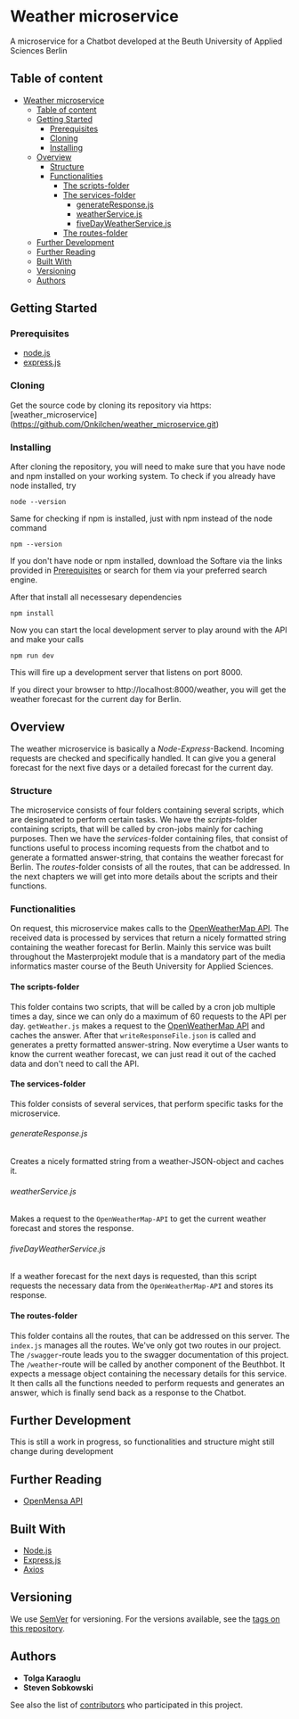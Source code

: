 # Weather microservice

A microservice for a Chatbot developed at the Beuth University of Applied Sciences Berlin

## Table of content

- [Weather microservice](#weather-microservice)
  - [Table of content](#table-of-content)
  - [Getting Started](#getting-started)
    - [Prerequisites](#prerequisites)
    - [Cloning](#cloning)
    - [Installing](#installing)
  - [Overview](#overview)
    - [Structure](#structure)
    - [Functionalities](#functionalities)
      - [The scripts-folder](#the-scripts-folder)
      - [The services-folder](#the-services-folder)
          - [generateResponse.js](#generateresponsejs)
          - [weatherService.js](#weatherservicejs)
          - [fiveDayWeatherService.js](#fivedayweatherservicejs)
      - [The routes-folder](#the-routes-folder)
  - [Further Development](#further-development)
  - [Further Reading](#further-reading)
  - [Built With](#built-with)
  - [Versioning](#versioning)
  - [Authors](#authors)

## Getting Started

### Prerequisites

- [node.js](https://nodejs.org/en/)
- [express.js](https://expressjs.com/)

### Cloning

Get the source code by cloning its repository via https: [weather_microservice] (https://github.com/Onkilchen/weather_microservice.git)


### Installing

After cloning the repository, you will need to make sure that you have node and npm installed on your working system. To check if you already have node installed, try

`node --version`

Same for checking if npm is installed, just with npm instead of the node command

`npm --version`

If you don't have node or npm installed, download the Softare via the links provided in [Prerequisites](#prerequisites) or search for them via your preferred search engine.

After that install all necessesary dependencies

`npm install`

Now you can start the local development server to play around with the API and make your calls

`npm run dev`

This will fire up a development server that listens on port 8000.

If you direct your browser to http://localhost:8000/weather, you will get the weather forecast for the current day for Berlin.

## Overview

The weather microservice is basically a _Node_-_Express_-Backend. Incoming requests are checked and specifically handled. It can give you a general forecast for the next five days or a detailed forecast for the current day.

### Structure

The microservice consists of four folders containing several scripts, which are designated to perform certain tasks. We have the *scripts*-folder containing scripts, that will be called by cron-jobs mainly for caching purposes. Then we have the *services*-folder containing files, that consist of functions useful to process incoming requests from the chatbot and to generate a formatted answer-string, that contains the weather forecast for Berlin. The *routes*-folder consists of all the routes, that can be addressed. In the next chapters we will get into more details about the scripts and their functions.

### Functionalities

On request, this microservice makes calls to the [OpenWeatherMap API](https://openweathermap.org/api). The received data is processed by services that return a nicely formatted string containing the weather forecast for Berlin. Mainly this service was built throughout the Masterprojekt module that is a mandatory part of the media informatics master course of the Beuth University for Applied Sciences.

#### The scripts-folder

This folder contains two scripts, that will be called by a cron job multiple times a day, since we can only do a maximum of 60 requests to the API per day. `getWeather.js` makes a request to the [OpenWeatherMap API](https://openweathermap.org/api) and caches the answer. After that `writeResponseFile.json` is called and generates a pretty formatted answer-string. Now everytime a User wants to know the current weather forecast, we can just read it out of the cached data and don't need to call the API.

#### The services-folder

This folder consists of several services, that perform specific tasks for the microservice.

###### generateResponse.js

Creates a nicely formatted string from a weather-JSON-object and caches it.

###### weatherService.js

Makes a request to the `OpenWeatherMap-API` to get the current weather forecast and stores the response.

###### fiveDayWeatherService.js

If a weather forecast for the next days is requested, than this script requests the necessary data from the `OpenWeatherMap-API` and stores its response.

#### The routes-folder

This folder contains all the routes, that can be addressed on this server. The `index.js` manages all the routes. We've only got two routes in our project. The `/swagger`-route leads you to the swagger documentation of this project. The `/weather`-route will be called by another component of the Beuthbot. It expects a message object containing the necessary details for this service. It then calls all the functions needed to perform requests and generates an answer, which is finally send back as a response to the Chatbot.

## Further Development

This is still a work in progress, so functionalities and structure might still change during development

## Further Reading

- [OpenMensa API](https://doc.openmensa.org/api/v2/)

## Built With

- [Node.js](https://nodejs.org/en/)
- [Express.js](https://expressjs.com/)
- [Axios](https://www.npmjs.com/package/axios)

## Versioning

We use [SemVer](http://semver.org/) for versioning. For the versions available, see the [tags on this repository](https://github.com/<you>/<your-repo>/tags).

## Authors

- **Tolga Karaoglu**
- **Steven Sobkowski**

See also the list of [contributors](https://github.com/<you>/<your-repo>/contributors) who participated in this project.
